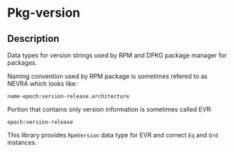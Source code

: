 Pkg-version
===========


Description
-----------

Data types for version strings used by RPM and DPKG package manager for
packages.

Naming convention used by RPM package is sometimes refered to as NEVRA which
looks like:

    name-epoch:version-release.architecture

Portion that contains only version information is sometimes called EVR:

    epoch:version-release

This library provides `RpmVersion` data type for EVR and correct `Eq` and `Ord`
instances.

